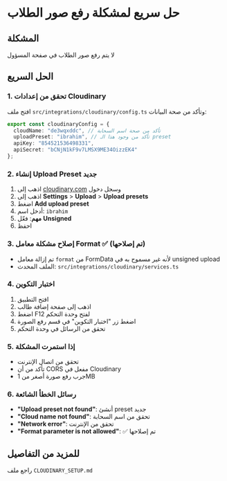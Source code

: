 # حل سريع لمشكلة رفع صور الطلاب

## المشكلة
لا يتم رفع صور الطلاب في صفحة المسؤول

## الحل السريع

### 1. تحقق من إعدادات Cloudinary
افتح ملف `src/integrations/cloudinary/config.ts` وتأكد من صحة البيانات:

```typescript
export const cloudinaryConfig = {
  cloudName: "de3wqxddc", // تأكد من صحة اسم السحابة
  uploadPreset: "ibrahim", // تأكد من وجود هذا الـ preset
  apiKey: "854521536498331",
  apiSecret: "bCNjN1kF9v7LMSX9ME34OizzEK4"
};
```

### 2. إنشاء Upload Preset جديد
1. اذهب إلى [cloudinary.com](https://cloudinary.com) وسجل دخول
2. اذهب إلى **Settings** > **Upload** > **Upload presets**
3. اضغط **Add upload preset**
4. أدخل اسم: `ibrahim`
5. **مهم**: فعّل **Unsigned**
6. احفظ

### 3. إصلاح مشكلة معامل Format ✅ (تم إصلاحها)
- تم إزالة معامل `format` من FormData لأنه غير مسموح به في unsigned upload
- الملف المحدث: `src/integrations/cloudinary/services.ts`

### 4. اختبار التكوين
1. افتح التطبيق
2. اذهب إلى صفحة إضافة طالب
3. اضغط F12 لفتح وحدة التحكم
4. اضغط زر "اختبار التكوين" في قسم رفع الصورة
5. تحقق من الرسائل في وحدة التحكم

### 5. إذا استمرت المشكلة
- تحقق من اتصال الإنترنت
- تأكد من أن CORS مفعل في Cloudinary
- جرب رفع صورة أصغر من 1MB

### 6. رسائل الخطأ الشائعة
- **"Upload preset not found"**: أنشئ preset جديد
- **"Cloud name not found"**: تحقق من اسم السحابة
- **"Network error"**: تحقق من الإنترنت
- **"Format parameter is not allowed"**: ✅ تم إصلاحها

## للمزيد من التفاصيل
راجع ملف `CLOUDINARY_SETUP.md` 